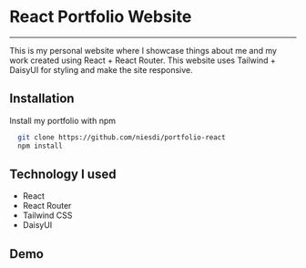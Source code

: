 # React Portfolio Website

---

This is my personal website where I showcase things about me and my work created using React + React Router. This website uses Tailwind + DaisyUI for styling and make the site responsive.

## Installation

Install my portfolio with npm

```bash
  git clone https://github.com/niesdi/portfolio-react
  npm install
```

## Technology I used

- React
- React Router
- Tailwind CSS
- DaisyUI

## Demo

